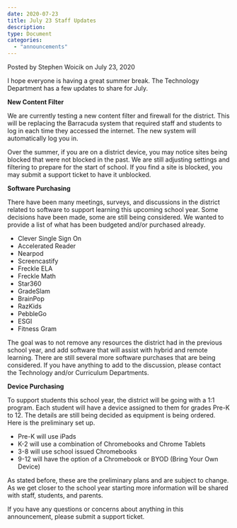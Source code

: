 ```yaml
---
date: 2020-07-23
title: July 23 Staff Updates
description:
type: Document
categories:
  - "announcements"
---
```

Posted by Stephen Woicik on July 23, 2020

I hope everyone is having a great summer break. The Technology Department has a few updates to share for July. 

**New Content Filter**

We are currently testing a new content filter and firewall for the district. This will be replacing the Barracuda system that required staff and students to log in each time they accessed the internet. The new system will automatically log you in. 

Over the summer, if you are on a district device, you may notice sites being blocked that were not blocked in the past. We are still adjusting settings and filtering to prepare for the start of school. If you find a site is blocked, you may submit a support ticket to have it unblocked. 

**Software Purchasing**

There have been many meetings, surveys, and discussions in the district related to software to support learning this upcoming school year. Some decisions have been made, some are still being considered. We wanted to provide a list of what has been budgeted and/or purchased already. 

- Clever Single Sign On
- Accelerated Reader 
- Nearpod
- Screencastify
- Freckle ELA
- Freckle Math
- Star360
- GradeSlam
- BrainPop
- RazKids
- PebbleGo
- ESGI
- Fitness Gram

The goal was to not remove any resources the district had in the previous school year, and add software that will assist with hybrid and remote learning. There are still several more software purchases that are being considered. If you have anything to add to the discussion, please contact the Technology and/or Curriculum Departments. 

**Device Purchasing** 

To support students this school year, the district will be going with a 1:1 program. Each student will have a device assigned to them for grades Pre-K to 12. The details are still being decided as equipment is being ordered. Here is the preliminary set up. 

- Pre-K will use iPads
- K-2 will use a combination of Chromebooks and Chrome Tablets
- 3-8 will use school issued Chromebooks
- 9-12 will have the option of a Chromebook or BYOD (Bring Your Own Device)

As stated before, these are the preliminary plans and are subject to change. As we get closer to the school year starting more information will be shared with staff, students, and parents. 

If you have any questions or concerns about anything in this announcement, please submit a support ticket.
